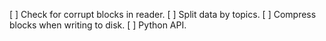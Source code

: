 [ ] Check for corrupt blocks in reader.
[ ] Split data by topics.
[ ] Compress blocks when writing to disk.
[ ] Python API.